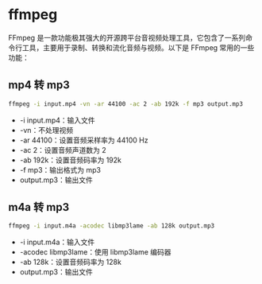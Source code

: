 # ffmpeg

FFmpeg 是一款功能极其强大的开源跨平台音视频处理工具，它包含了一系列命令行工具，主要用于录制、转换和流化音频与视频。以下是 FFmpeg 常用的一些功能：

## mp4 转 mp3

``` sh
ffmpeg -i input.mp4 -vn -ar 44100 -ac 2 -ab 192k -f mp3 output.mp3

```

- -i input.mp4：输入文件
- -vn：不处理视频
- -ar 44100：设置音频采样率为 44100 Hz
- -ac 2：设置音频声道数为 2
- -ab 192k：设置音频码率为 192k
- -f mp3：输出格式为 mp3
- output.mp3：输出文件

## m4a 转 mp3

``` sh
ffmpeg -i input.m4a -acodec libmp3lame -ab 128k output.mp3

```

- -i input.m4a：输入文件
- -acodec libmp3lame：使用 libmp3lame 编码器
- -ab 128k：设置音频码率为 128k
- output.mp3：输出文件

